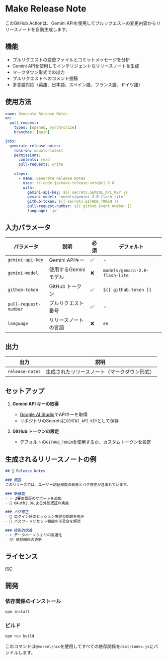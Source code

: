 # Make Release Note 

このGitHub Actionは、Gemini APIを使用してプルリクエストの変更内容からリリースノートを自動生成します。

## 機能

- プルリクエストの変更ファイルとコミットメッセージを分析
- Gemini APIを使用してインテリジェントなリリースノートを生成
- マークダウン形式での出力
- プルリクエストへのコメント投稿
- 多言語対応（英語、日本語、スペイン語、フランス語、ドイツ語）

## 使用方法

```yaml
name: Generate Release Notes
on:
  pull_request:
    types: [opened, synchronize]
    branches: [main]

jobs:
  generate-release-notes:
    runs-on: ubuntu-latest
    permissions:
      contents: read
      pull-requests: write
    
    steps:
      - name: Generate Release Notes
        uses: rc-code-jp/make-release-note@v1.0.0
        with:
          gemini-api-key: ${{ secrets.GEMINI_API_KEY }}
          gemini-model: 'models/gemini-2.0-flash-lite'
          github-token: ${{ secrets.GITHUB_TOKEN }}
          pull-request-number: ${{ github.event.number }}
          language: 'ja'
```

## 入力パラメータ

| パラメータ | 説明 | 必須 | デフォルト |
|-----------|------|------|-----------|
| `gemini-api-key` | Gemini APIキー | ✅ | - |
| `gemini-model` | 使用するGeminiモデル | ❌ | `models/gemini-2.0-flash-lite` |
| `github-token` | GitHub トークン | ✅ | `${{ github.token }}` |
| `pull-request-number` | プルリクエスト番号 | ✅ | - |
| `language` | リリースノートの言語 | ❌ | `en` |

## 出力

| 出力 | 説明 |
|------|------|
| `release-notes` | 生成されたリリースノート（マークダウン形式） |

## セットアップ

1. **Gemini API キーの取得**
   - [Google AI Studio](https://makersuite.google.com/app/apikey)でAPIキーを取得
   - リポジトリのSecretsに`GEMINI_API_KEY`として保存

2. **GitHub トークンの設定**
   - デフォルトの`GITHUB_TOKEN`を使用するか、カスタムトークンを設定

## 生成されるリリースノートの例

```markdown
## 🚀 Release Notes

### 概要
このリリースでは、ユーザー認証機能の改善とバグ修正が含まれています。

### 新機能
- ✨ 2要素認証のサポートを追加
- 🔐 OAuth2.0による外部認証の実装

### バグ修正
- 🐛 ログイン時のセッション管理の問題を修正
- 🔧 パスワードリセット機能の不具合を解消

### 技術的改善
- ⚡ データベースクエリの最適化
- 📦 依存関係の更新
```

## ライセンス

ISC

## 開発

### 依存関係のインストール

```bash
npm install
```

### ビルド

```bash
npm run build
```

このコマンドは`@vercel/ncc`を使用してすべての依存関係を`dist/index.js`にバンドルします。
